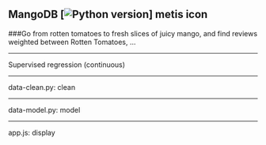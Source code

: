 ## MangoDB [![Python version](https://img.shields.io/badge/python-%E2%89%A53.6-blue.svg?style=flat-square&logo=python&logoColor=white)] metis icon

###Go from rotten tomatoes to fresh slices of juicy mango, and find reviews weighted between Rotten Tomatoes, ...

----

Supervised regression (continuous)



----

data-clean.py: clean

----

data-model.py: model

----

app.js: display
